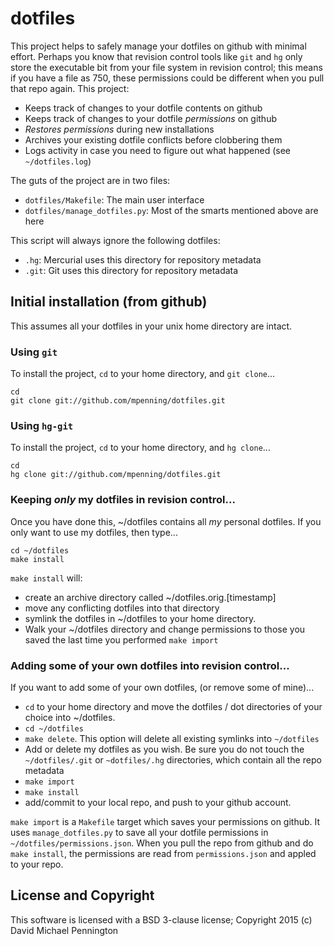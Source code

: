 # dotfiles

This project helps to safely manage your dotfiles on github with 
minimal effort.  Perhaps you know that revision control tools like
``git`` and ``hg`` only store the executable bit from your 
file system in revision control; this means if you have a file as
750, these permissions could be different when you pull that
repo again.  This project:

- Keeps track of changes to your dotfile contents on github
- Keeps track of changes to your dotfile *permissions* on github
- *Restores permissions* during new installations
- Archives your existing dotfile conflicts before clobbering them
- Logs activity in case you need to figure out what happened (see ``~/dotfiles.log``)

The guts of the project are in two files:

- ``dotfiles/Makefile``:  The main user interface
- ``dotfiles/manage_dotfiles.py``: Most of the smarts mentioned above are here

This script will always ignore the following dotfiles:

- ``.hg``: Mercurial uses this directory for repository metadata
- ``.git``: Git uses this directory for repository metadata

## Initial installation (from github)

This assumes all your dotfiles in your unix home directory are intact.

### Using `git`

To install the project, `cd` to your home directory, and `git clone`...

    cd
    git clone git://github.com/mpenning/dotfiles.git

### Using `hg-git`

To install the project, `cd` to your home directory, and `hg clone`...

    cd
    hg clone git://github.com/mpenning/dotfiles.git

### Keeping  *only* my dotfiles in revision control...

Once you have done this, ~/dotfiles contains all *my* personal dotfiles.
If you only want to use my dotfiles, then type...

    cd ~/dotfiles
    make install

``make install`` will:
- create an archive directory called ~/dotfiles.orig.[timestamp]
- move any conflicting dotfiles into that directory
- symlink the dotfiles in ~/dotfiles to your home directory.  
- Walk your ~/dotfiles directory and change permissions to those you saved the last time you performed ``make import``

### Adding some of your own dotfiles into revision control...

If you want to add some of your own dotfiles, (or remove some of mine)...

- ``cd`` to your home directory and move the dotfiles / dot directories
of your choice into ~/dotfiles.
- ``cd ~/dotfiles``
- ``make delete``. This option will delete all existing symlinks into ``~/dotfiles``
- Add or delete my dotfiles as you wish.  Be sure you do not touch the ``~/dotfiles/.git`` or ``~dotfiles/.hg`` directories, which contain all the repo metadata
- ``make import``
- ``make install``
- add/commit to your local repo, and push to your github account.

``make import`` is a ``Makefile`` target which saves your permissions on 
github.  It uses ``manage_dotfiles.py`` to save all your dotfile permissions in 
``~/dotfiles/permissions.json``.  When you pull the repo from github and do
``make install``, the permissions are read from ``permissions.json`` and 
appled to your repo.

## License and Copyright

This software is licensed with a BSD 3-clause license; Copyright 2015 (c) David Michael Pennington
